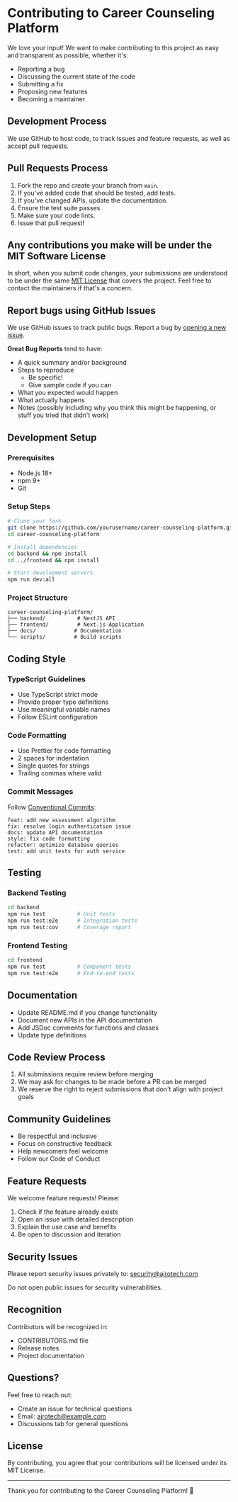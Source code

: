 # Contributing to Career Counseling Platform

We love your input! We want to make contributing to this project as easy and transparent as possible, whether it's:

- Reporting a bug
- Discussing the current state of the code
- Submitting a fix
- Proposing new features
- Becoming a maintainer

## Development Process

We use GitHub to host code, to track issues and feature requests, as well as accept pull requests.

## Pull Requests Process

1. Fork the repo and create your branch from `main`.
2. If you've added code that should be tested, add tests.
3. If you've changed APIs, update the documentation.
4. Ensure the test suite passes.
5. Make sure your code lints.
6. Issue that pull request!

## Any contributions you make will be under the MIT Software License

In short, when you submit code changes, your submissions are understood to be under the same [MIT License](http://choosealicense.com/licenses/mit/) that covers the project. Feel free to contact the maintainers if that's a concern.

## Report bugs using GitHub Issues

We use GitHub issues to track public bugs. Report a bug by [opening a new issue](https://github.com/ajrotech/career-counseling-platform/issues).

**Great Bug Reports** tend to have:

- A quick summary and/or background
- Steps to reproduce
  - Be specific!
  - Give sample code if you can
- What you expected would happen
- What actually happens
- Notes (possibly including why you think this might be happening, or stuff you tried that didn't work)

## Development Setup

### Prerequisites
- Node.js 18+
- npm 9+
- Git

### Setup Steps
```bash
# Clone your fork
git clone https://github.com/yourusername/career-counseling-platform.git
cd career-counseling-platform

# Install dependencies
cd backend && npm install
cd ../frontend && npm install

# Start development servers
npm run dev:all
```

### Project Structure
```
career-counseling-platform/
├── backend/          # NestJS API
├── frontend/         # Next.js Application
├── docs/            # Documentation
└── scripts/         # Build scripts
```

## Coding Style

### TypeScript Guidelines
- Use TypeScript strict mode
- Provide proper type definitions
- Use meaningful variable names
- Follow ESLint configuration

### Code Formatting
- Use Prettier for code formatting
- 2 spaces for indentation
- Single quotes for strings
- Trailing commas where valid

### Commit Messages
Follow [Conventional Commits](https://www.conventionalcommits.org/):
```
feat: add new assessment algorithm
fix: resolve login authentication issue
docs: update API documentation
style: fix code formatting
refactor: optimize database queries
test: add unit tests for auth service
```

## Testing

### Backend Testing
```bash
cd backend
npm run test          # Unit tests
npm run test:e2e      # Integration tests
npm run test:cov      # Coverage report
```

### Frontend Testing
```bash
cd frontend
npm run test          # Component tests
npm run test:e2e      # End-to-end tests
```

## Documentation

- Update README.md if you change functionality
- Document new APIs in the API documentation
- Add JSDoc comments for functions and classes
- Update type definitions

## Code Review Process

1. All submissions require review before merging
2. We may ask for changes to be made before a PR can be merged
3. We reserve the right to reject submissions that don't align with project goals

## Community Guidelines

- Be respectful and inclusive
- Focus on constructive feedback
- Help newcomers feel welcome
- Follow our Code of Conduct

## Feature Requests

We welcome feature requests! Please:
1. Check if the feature already exists
2. Open an issue with detailed description
3. Explain the use case and benefits
4. Be open to discussion and iteration

## Security Issues

Please report security issues privately to: security@ajrotech.com

Do not open public issues for security vulnerabilities.

## Recognition

Contributors will be recognized in:
- CONTRIBUTORS.md file
- Release notes
- Project documentation

## Questions?

Feel free to reach out:
- Create an issue for technical questions
- Email: ajrotech@example.com
- Discussions tab for general questions

## License

By contributing, you agree that your contributions will be licensed under its MIT License.

---

Thank you for contributing to the Career Counseling Platform! 🚀